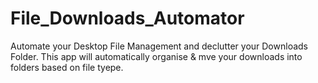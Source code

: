# File_Downloads_Automator
Automate your Desktop File Management and declutter your Downloads Folder. This app will automatically organise &amp; mve your downloads into folders based on file tyepe.
